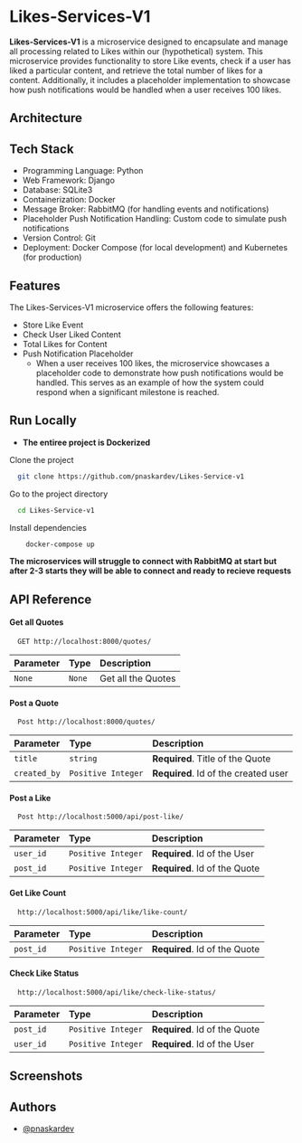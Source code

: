 # Likes-Services-V1

**Likes-Services-V1** is a microservice designed to encapsulate and manage all processing related to Likes within our (hypothetical) system. This microservice provides functionality to store Like events, check if a user has liked a particular content, and retrieve the total number of likes for a content. Additionally, it includes a placeholder implementation to showcase how push notifications would be handled when a user receives 100 likes.

## Architecture


## Tech Stack

- Programming Language: Python
- Web Framework: Django
- Database: SQLite3
- Containerization: Docker
- Message Broker: RabbitMQ (for handling events and notifications)
- Placeholder Push Notification Handling: Custom code to simulate  push notifications
- Version Control: Git
- Deployment: Docker Compose (for local development) and Kubernetes (for production)



## Features
The Likes-Services-V1 microservice offers the following features:

- Store Like Event
- Check User Liked Content
- Total Likes for Content
- Push Notification Placeholder
    - When a user receives 100 likes, the microservice showcases a placeholder code to demonstrate how push notifications would be handled. This serves as an example of how the system could respond when a significant milestone is reached.

## Run Locally
- **The entiree project is **Dockerized****

Clone the project

```bash
  git clone https://github.com/pnaskardev/Likes-Service-v1
```

Go to the project directory

```bash
  cd Likes-Service-v1
```

Install dependencies

```bash
    docker-compose up
```

**The microservices will struggle to connect with RabbitMQ at start but after 2-3 starts they will be able to connect and ready to recieve requests**



## API Reference

#### Get all Quotes

```http
  GET http://localhost:8000/quotes/
```

| Parameter | Type     | Description                |
| :-------- | :------- | :------------------------- |
| `None` | `None` | Get all the Quotes |

#### Post a Quote

```http
  Post http://localhost:8000/quotes/
```

| Parameter | Type     | Description                       |
| :-------- | :------- | :-------------------------------- |
| `title`      | `string` | **Required**. Title of the Quote |
| `created_by`      | `Positive Integer` | **Required**. Id of the created user |

#### Post a Like
```http
  Post http://localhost:5000/api/post-like/
```

| Parameter | Type     | Description                       |
| :-------- | :------- | :-------------------------------- |
| `user_id`      | `Positive Integer` | **Required**. Id of the User |
| `post_id`      | `Positive Integer` | **Required**. Id of the Quote |

#### Get Like Count
```http
  http://localhost:5000/api/like/like-count/
```
| Parameter | Type     | Description                       |
| :-------- | :------- | :-------------------------------- |
| `post_id`      | `Positive Integer` | **Required**. Id of the Quote |

#### Check Like Status
```http
  http://localhost:5000/api/like/check-like-status/
```
| Parameter | Type     | Description                       |
| :-------- | :------- | :-------------------------------- |
| `post_id`      | `Positive Integer` | **Required**. Id of the Quote |
| `user_id`      | `Positive Integer` | **Required**. Id of the User |



## Screenshots




## Authors

- [@pnaskardev](https://github.com/pnaskardev/)

